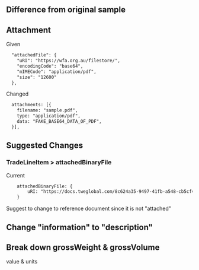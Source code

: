 ## Difference from original sample

## Attachment

Given

```txt
  "attachedFile": {
    "uRI": "https://wfa.org.au/filestore/",
    "encodingCode": "base64",
    "mIMECode": "application/pdf",
    "size": "12600"
  },
```

Changed

```txt
  attachments: [{
    filename: "sample.pdf",
    type: "application/pdf",
    data: "FAKE_BASE64_DATA_OF_PDF",
  }],
```

## Suggested Changes

### TradeLineItem > attachedBinaryFile

Current

```txt
    attachedBinaryFile: {
        uRI: "https://docs.tweglobal.com/8c624a35-9497-41fb-a548-cb5cf43bac21.pdf"
    }
```

Suggest to change to reference document since it is not "attached"

## Change "information" to "description"

## Break down grossWeight & grossVolume

value & units